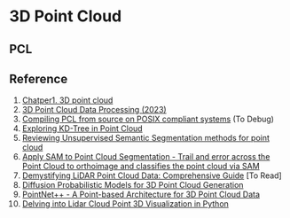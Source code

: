 # 3D Point Cloud

## PCL

## Reference
1. [Chatper1. 3D point cloud](https://www.youtube.com/watch?v=nSVOSIUYna4)
2. [3D Point Cloud Data Processing (2023)](https://www.youtube.com/playlist?list=PLubUquiqNQdN83-fPBzzViEEqohpdlwk2)
3. [Compiling PCL from source on POSIX compliant systems](https://pcl.readthedocs.io/projects/tutorials/en/latest/compiling_pcl_posix.html) (To Debug)
4. [Exploring KD-Tree in Point Cloud](https://medium.com/@OttoYu/exploring-kd-tree-in-point-cloud-c9c767095923)
5. [Reviewing Unsupervised Semantic Segmentation methods for point cloud](https://medium.com/forestree/reviewing-unsupervised-semantic-segmentation-methods-for-point-cloud-a50a508f7f88)
6. [Apply SAM to Point Cloud Segmentation - Trail and error across the Point Cloud to orthoimage and classifies the point cloud via SAM](https://medium.com/@OttoYu/apply-sam-to-point-cloud-segmentation-399d506e58b0)
7. [Demystifying LiDAR Point Cloud Data: Comprehensive Guide](https://medium.com/@matt-sharon/lidar-point-cloud-data-guide-62c126101c08) [To Read]
8. [Diffusion Probabilistic Models for 3D Point Cloud Generation](https://medium.com/@adityap2169/diffusion-probabilistic-models-for-3d-point-cloud-generation-fc0ac259067c)
9. [PointNet++ - A Point-based Architecture for 3D Point Cloud Data](https://medium.com/@nikitamalviya/pointnet-a-point-based-architecture-for-3d-point-cloud-data-32c1e7a16b84)
10. [Delving into Lidar Cloud Point 3D Visualization in Python](https://lvimuth.medium.com/delving-into-lidar-cloud-point-3d-visualization-in-python-4bbdf05eac0b)
